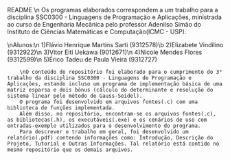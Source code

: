 README \n
Os programas elaborados correspondem a um trabalho para a disciplina SSC0300 - Linguagens de Programação e Aplicações, ministrada ao curso de Engenharia Mecânica pelo professor Adenilso Simão do Instituto de Ciências Matemáticas e Computação(ICMC - USP).


\nAlunos:\n
1)Flávio Henrique Martins Sarti (9312578)\b
2)Elizabete Vindilino (9312922)\n
3)Vitor Eiti Uekawa   (9012671)\n
4)Nicole Mendes Flores (9312599)\n
5)Érico Tadeu de Paula Vieira   (9312727)
	


		\nO conteúdo do repositório foi elaborado para o cumprimento do 3° trabalho da disciplina SSC0300 - Linguagens de Programação e Aplicações, estando incluso um programa de implementação básica de uma matriz esparsa e dois bônus (cálculo do determinante e resolução do sistema linear pelo método de Gauss-Seidel). 
		O programa foi desenvolvido em arquivos fontes(.c) com uma biblioteca de funções implementada.
		Além disso, no repositório, encontram-se os arquivos fontes(.c), as bibliotecas(.h), os executáveis(.exe) e os cenários de uso com entradas-exemplo utilizados para o desenvolvimento do programa.
		Para descrever o trabalho em geral, foi desenvolvido um relatório(.pdf) contendo informações como: Introdução, Descrição do Projeto, Tutorial e Outras Informações. Tal relatório está contido no mesmo repositório que os demais arquivos.

